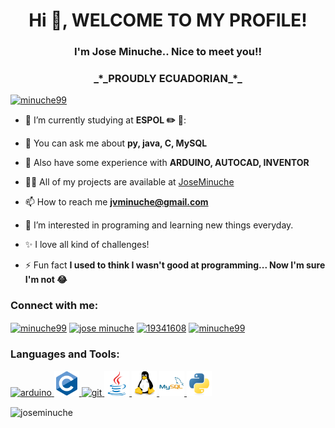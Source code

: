 <h1 align="center">Hi 👋, WELCOME TO MY PROFILE!</h1>
<h3 align="center">I'm Jose Minuche.. Nice to meet you!!</h3>
<h3 align="center">_*_PROUDLY ECUADORIAN_*_</h3>

<p align="left"> <a href="https://twitter.com/minuche99" target="blank"><img src="https://img.shields.io/twitter/follow/minuche99?logo=twitter&style=for-the-badge" alt="minuche99" /></a> </p>


- 🌱 I’m currently studying at **ESPOL ✏️** 🐢:

- 💬 You can ask me about **py, java, C, MySQL** 

- 🤝 Also have some experience with **ARDUINO, AUTOCAD, INVENTOR**

- 👨‍💻 All of my projects are available at [JoseMinuche](https://github.com/JoseMinuche?tab=repositories)

- 📫 How to reach me **jvminuche@gmail.com**

- 👀 I’m interested in programing and learning new things everyday.

- ✨ I love all kind of challenges!

- ⚡ Fun fact **I used to think I wasn't good at programming... Now I'm sure I'm not 😂**

<h3 align="left">Connect with me:</h3>
<p align="left">
<a href="https://twitter.com/minuche99" target="blank"><img align="center" src="https://raw.githubusercontent.com/rahuldkjain/github-profile-readme-generator/master/src/images/icons/Social/twitter.svg" alt="minuche99" height="30" width="40" /></a>
<a href="https://linkedin.com/in/jose minuche" target="blank"><img align="center" src="https://raw.githubusercontent.com/rahuldkjain/github-profile-readme-generator/master/src/images/icons/Social/linked-in-alt.svg" alt="jose minuche" height="30" width="40" /></a>
<a href="https://stackoverflow.com/users/19341608" target="blank"><img align="center" src="https://raw.githubusercontent.com/rahuldkjain/github-profile-readme-generator/master/src/images/icons/Social/stack-overflow.svg" alt="19341608" height="30" width="40" /></a>
<a href="https://instagram.com/minuche99" target="blank"><img align="center" src="https://raw.githubusercontent.com/rahuldkjain/github-profile-readme-generator/master/src/images/icons/Social/instagram.svg" alt="minuche99" height="30" width="40" /></a>
</p>

<h3 align="left">Languages and Tools:</h3>
<p align="left"> <a href="https://www.arduino.cc/" target="_blank" rel="noreferrer"> <img src="https://cdn.worldvectorlogo.com/logos/arduino-1.svg" alt="arduino" width="40" height="40"/> </a> <a href="https://www.cprogramming.com/" target="_blank" rel="noreferrer"> <img src="https://raw.githubusercontent.com/devicons/devicon/master/icons/c/c-original.svg" alt="c" width="40" height="40"/> </a> <a href="https://git-scm.com/" target="_blank" rel="noreferrer"> <img src="https://www.vectorlogo.zone/logos/git-scm/git-scm-icon.svg" alt="git" width="40" height="40"/> </a> <a href="https://www.java.com" target="_blank" rel="noreferrer"> <img src="https://raw.githubusercontent.com/devicons/devicon/master/icons/java/java-original.svg" alt="java" width="40" height="40"/> </a> <a href="https://www.linux.org/" target="_blank" rel="noreferrer"> <img src="https://raw.githubusercontent.com/devicons/devicon/master/icons/linux/linux-original.svg" alt="linux" width="40" height="40"/> </a> <a href="https://www.mysql.com/" target="_blank" rel="noreferrer"> <img src="https://raw.githubusercontent.com/devicons/devicon/master/icons/mysql/mysql-original-wordmark.svg" alt="mysql" width="40" height="40"/> </a> <a href="https://www.python.org" target="_blank" rel="noreferrer"> <img src="https://raw.githubusercontent.com/devicons/devicon/master/icons/python/python-original.svg" alt="python" width="40" height="40"/> </a> </p>

<p><img align="center" src="https://github-readme-stats.vercel.app/api/top-langs?username=joseminuche&show_icons=true&theme=cobalt&title_color=b21f1f&text_color=9d5353&bg_color=210808&hide_border=true&locale=en&layout=compact" alt="joseminuche" /></p>


<!---
JoseMinuche/JoseMinuche is a ✨ special ✨ repository because its `README.md` (this file) appears on your GitHub profile.
You can click the Preview link to take a look at your changes.
--->
